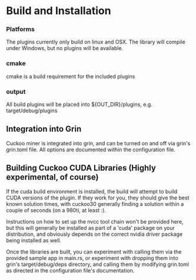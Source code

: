 # Build and Installation

### Platforms

The plugins currently only build on linux and OSX. The library will compile under Windows, but no plugins will be available.

### cmake

cmake is a build requirement for the included plugins

### output

All build plugins will be placed into ${OUT_DIR}/plugins, e.g. target/debug/plugins

## Integration into Grin

Cuckoo miner is integrated into grin, and can be turned on and off via grin's grin.toml file. All options are documented
within the configuration file.

## Building Cuckoo CUDA Libraries (Highly experimental, of course)

If the cuda build environment is installed, the build will attempt to build CUDA versions of the plugin. If they work for you,
they should give the best known solution times, with cuckoo30 generally finding a solution within a couple of seconds 
(on a 980ti, at least :). 

Instructions on how to set up the nvcc tool chain won't be provided here, but this will generally be installed 
as part of a 'cuda' package  on your distribution, and obviously depends on the correct nvidia driver package
being installed as well.

Once the libraries are built, you can experiment with calling them via the provided sample app in main.rs, or
experiment with dropping them into grin's target/debug/deps directory, and calling them by modifying
grin.toml as directed in the configuration file's documentation.



